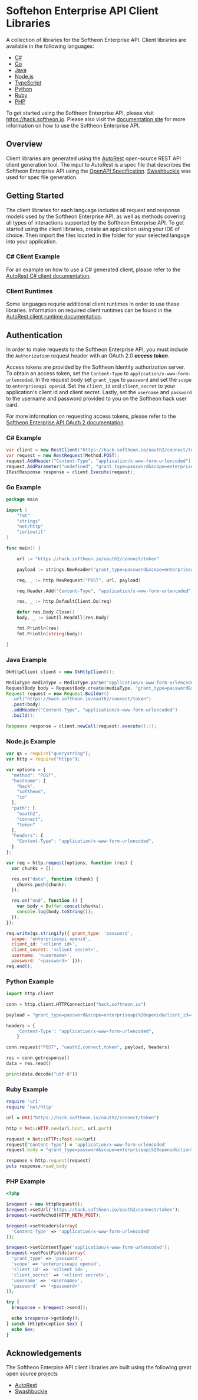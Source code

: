 # Softehon Enterprise API Client Libraries
A collection of libraries for the Softheon Enterprise API.  Client libraries are available in the following languages:
* [C#](https://github.com/Softheon/EnterpriseAPIClients/tree/master/CSharp)
* [Go](https://github.com/Softheon/EnterpriseAPIClients/tree/master/Go)
* [Java](https://github.com/Softheon/EnterpriseAPIClients/tree/master/Java)
* [Node.js](https://github.com/Softheon/EnterpriseAPIClients/tree/master/NodeJS)
* [TypeScript](https://github.com/Softheon/EnterpriseAPIClients/tree/master/TypeScript)
* [Python](https://github.com/Softheon/EnterpriseAPIClients/tree/master/Python/softheon)
* [Ruby](https://github.com/Softheon/EnterpriseAPIClients/tree/master/Ruby/generated)
* [PHP](https://github.com/Softheon/EnterpriseAPIClients/tree/master/PHP/Softheon/Enterprise/Api/Client)

To get started using the Softheon Enterprise API, please visit https://hack.softheon.io.
Please also visit the [documentation site](https://hack.softheon.io/documentation/enterprise) for more information on how to use the
Softheon Enterprise API.

## Overview
Client libraries are generated using the [AutoRest](https://github.com/Azure/autorest) open-source REST API client generation tool.  The
input to AutoRest is a spec file that describes the Softheon Enterprise API using the [OpenAPI Specification](https://github.com/OAI/OpenAPI-Specification).
[Swashbuckle](https://github.com/domaindrivendev/Swashbuckle.AspNetCore) was used for spec file generation.

## Getting Started
The client libraries for each language includes all request and response models used by the Softheon Enterprise API, as well as methods covering all types
of interactions supported by the Softheon Enterprise API.  To get started using the client libraries, create an application using your IDE of choice. Then import the files located in the folder for your selected languge into your application.

### C# Client Example
For an example on how to use a C# generated client, please refer to the [AutoRest C# client documentation](https://github.com/Azure/autorest/tree/master/docs/client).

### Client Runtimes
Some languages requrie additional client runtimes in order to use these libraries. Information on required client runtimes can be found in the 
[AutoRest client runtime documentation](https://github.com/Azure/autorest/blob/master/docs/developer/architecture/Autorest-and-Clientruntimes.md).

## Authentication
In order to make requests to the Softheon Enterprise API, you must include the `Authorization` request
 header with an OAuth 2.0 ***access token***.

Access tokens are provided by the Softheon Identity authorization server.  To obtain an access
token, set the `Content-Type` to `application/x-www-form-urlencoded`.  In the request body set `grant_type` to `password` and
set the `scope` to `enterpriseapi openid`.  Set the `client_id` and `client_secret` to your application's client id and client secret.
Lastly, set the `username` and `password` to the username and password provided to you on the Softheon hack user card.

For more information on requesting access tokens, please refer to the [Softheon Enterprise API OAuth 2 documentation](https://hack.softheon.io/documentation/enterprise/topics/oauth2/).

### C# Example
```csharp
var client = new RestClient("https://hack.softheon.io/oauth2/connect/token");
var request = new RestRequest(Method.POST);
request.AddHeader("Content-Type", "application/x-www-form-urlencoded");
request.AddParameter("undefined", "grant_type=password&scope=enterpriseapi%20openid&client_id=<client id>&client_secret=<client secret>&username=<username>&password=<password>", ParameterType.RequestBody);
IRestResponse response = client.Execute(request);
```
### Go Example
```go
package main

import (
	"fmt"
	"strings"
	"net/http"
	"io/ioutil"
)

func main() {

	url := "https://hack.softheon.io/oauth2/connect/token"

	payload := strings.NewReader("grant_type=password&scope=enterpriseapi%20openid&client_id=client_id=<client id>&client_secret=<client secret>&username=<username>&password=<password>")

	req, _ := http.NewRequest("POST", url, payload)

	req.Header.Add("Content-Type", "application/x-www-form-urlencoded")

	res, _ := http.DefaultClient.Do(req)

	defer res.Body.Close()
	body, _ := ioutil.ReadAll(res.Body)

	fmt.Println(res)
	fmt.Println(string(body))

}
```

### Java Example
```java
OkHttpClient client = new OkHttpClient();

MediaType mediaType = MediaType.parse("application/x-www-form-urlencoded");
RequestBody body = RequestBody.create(mediaType, "grant_type=password&scope=enterpriseapi%20openid&client_id=<client id>&client_secret=<client secret>&username=<username>&password=<password>");
Request request = new Request.Builder()
  .url("https://hack.softheon.io/oauth2/connect/token")
  .post(body)
  .addHeader("Content-Type", "application/x-www-form-urlencoded")
  .build();

Response response = client.newCall(request).execute();();
```

### Node.js Example
```javascript
var qs = require("querystring");
var http = require("https");

var options = {
  "method": "POST",
  "hostname": [
    "hack",
    "softheon",
    "io"
  ],
  "path": [
    "oauth2",
    "connect",
    "token"
  ],
  "headers": {
    "Content-Type": "application/x-www-form-urlencoded",
  }
};

var req = http.request(options, function (res) {
  var chunks = [];

  res.on("data", function (chunk) {
    chunks.push(chunk);
  });

  res.on("end", function () {
    var body = Buffer.concat(chunks);
    console.log(body.toString());
  });
});

req.write(qs.stringify({ grant_type: 'password',
  scope: 'enterpriseapi openid',
  client_id: '<client id>',
  client_secret: '<client secret>',
  username: '<username>',
  password: '<password>' }));
req.end();
```

### Python Example
```python
import http.client

conn = http.client.HTTPConnection("hack,softheon,io")

payload = "grant_type=password&scope=enterpriseapi%20openid&client_id=<client id>&client_secret=<client secret>&username=<username>&password=<password>"

headers = {
    'Content-Type': "application/x-www-form-urlencoded",
    }

conn.request("POST", "oauth2,connect,token", payload, headers)

res = conn.getresponse()
data = res.read()

print(data.decode("utf-8"))
```

### Ruby Example
```ruby
require 'uri'
require 'net/http'

url = URI("https://hack.softheon.io/oauth2/connect/token")

http = Net::HTTP.new(url.host, url.port)

request = Net::HTTP::Post.new(url)
request["Content-Type"] = 'application/x-www-form-urlencoded'
request.body = "grant_type=password&scope=enterpriseapi%20openid&client_id=<client id>&client_secret=<client secret>&username=<username>&password=<password>"

response = http.request(request)
puts response.read_body
```

### PHP Example
```php
<?php

$request = new HttpRequest();
$request->setUrl('https://hack.softheon.io/oauth2/connect/token');
$request->setMethod(HTTP_METH_POST);

$request->setHeaders(array(
  'Content-Type' => 'application/x-www-form-urlencoded'
));

$request->setContentType('application/x-www-form-urlencoded');
$request->setPostFields(array(
  'grant_type' => 'password',
  'scope' => 'enterpriseapi openid',
  'client_id' => '<client id>',
  'client_secret' => '<client secret>',
  'username' => '<username>',
  'password' => '<password>'
));

try {
  $response = $request->send();

  echo $response->getBody();
} catch (HttpException $ex) {
  echo $ex;
}
```
## Acknowledgements
The Softheon Enterpise API client libraries are built using the following great open source projects
* [AutoRest](https://github.com/Azure/autorest)
* [Swashbuckle](https://github.com/domaindrivendev/Swashbuckle.AspNetCore)
